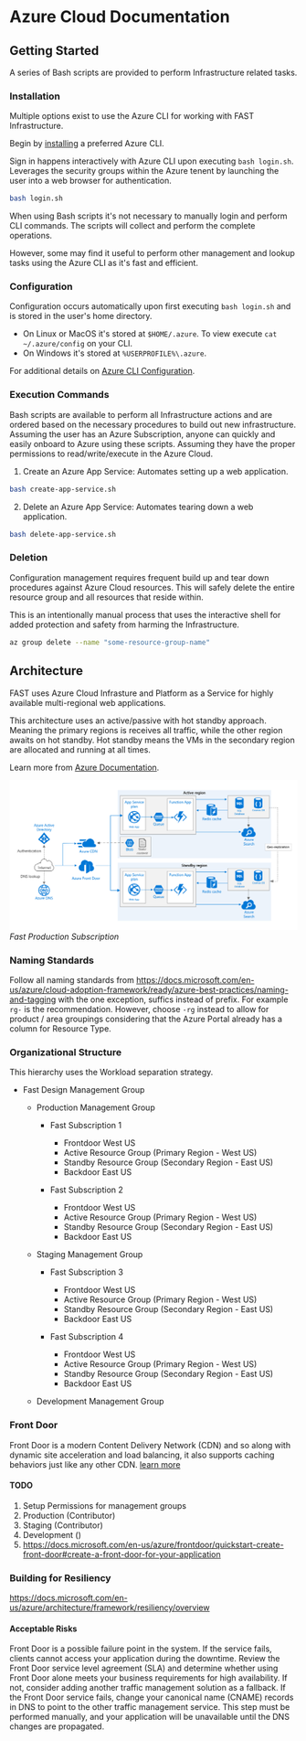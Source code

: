 # Azure Cloud Documentation
## Getting Started
A series of Bash scripts are provided to perform Infrastructure related tasks.

### Installation
Multiple options exist to use the Azure CLI for working with FAST Infrastructure.

Begin by [installing](https://docs.microsoft.com/en-us/cli/azure/install-azure-cli?view=azure-cli-latest) a preferred Azure CLI.

Sign in happens interactively with Azure CLI upon executing `bash login.sh`. Leverages the security groups within the Azure tenent by launching the user into a web browser for authentication.

```bash
bash login.sh
```

When using Bash scripts it's not necessary to manually login and perform CLI commands. The scripts will collect and perform the complete operations.

However, some may find it useful to perform other management and lookup tasks using the Azure CLI as it's fast and efficient.

### Configuration
Configuration occurs automatically upon first executing `bash login.sh` and is stored in the user's home directory.

* On Linux or MacOS it's stored at `$HOME/.azure`. To view execute `cat ~/.azure/config` on your CLI. 
* On Windows it's stored at `%USERPROFILE%\.azure`.

For additional details on [Azure CLI Configuration](https://docs.microsoft.com/en-us/cli/azure/azure-cli-configuration?view=azure-cli-latest).

### Execution Commands
Bash scripts are available to perform all Infrastructure actions and are ordered based on the necessary procedures to build out new infrastructure. Assuming the user has an Azure Subscription, anyone can quickly and easily onboard to Azure using these scripts. Assuming they have the proper permissions to read/write/execute in the Azure Cloud.

1. Create an Azure App Service: Automates setting up a web application.

```bash
bash create-app-service.sh
```

2. Delete an Azure App Service: Automates tearing down a web application.

```bash
bash delete-app-service.sh
```

### Deletion
Configuration management requires frequent build up and tear down procedures against Azure Cloud resources. This will safely delete the entire resource group and all resources that reside within.  

This is an intentionally manual process that uses the interactive shell for added protection and safety from harming the Infrastructure.

```bash
az group delete --name "some-resource-group-name"
```

## Architecture
FAST uses Azure Cloud Infrasture and Platform as a Service for highly available multi-regional web applications.

This architecture uses an active/passive with hot standby approach. Meaning the primary regions is receives all traffic, while the other region awaits on hot standby. Hot standby means the VMs in the secondary region are allocated and running at all times.

Learn more from [Azure Documentation](https://docs.microsoft.com/en-us/azure/architecture/reference-architectures/app-service-web-app/multi-region).

![Web Architecture](diagrams/multi-region-web-app-diagram.png)
_Fast Production Subscription_

### Naming Standards
Follow all naming standards from https://docs.microsoft.com/en-us/azure/cloud-adoption-framework/ready/azure-best-practices/naming-and-tagging with the one exception, suffics instead of prefix. For example `rg-` is the recommendation. However, choose `-rg` instead to allow for product / area groupings considering that the Azure Portal already has a column for Resource Type.

### Organizational Structure
This hierarchy uses the Workload separation strategy. 

* Fast Design Management Group
  * Production Management Group

    * Fast Subscription 1
      * Frontdoor West US
      * Active Resource Group (Primary Region - West US)  
      * Standby Resource Group (Secondary Region - East US)
      * Backdoor East US

    * Fast Subscription 2
      * Frontdoor West US
      * Active Resource Group (Primary Region - West US)  
      * Standby Resource Group (Secondary Region - East US)
      * Backdoor East US
  
  * Staging Management Group

    * Fast Subscription 3
      * Frontdoor West US
      * Active Resource Group (Primary Region - West US)  
      * Standby Resource Group (Secondary Region - East US)
      * Backdoor East US

    * Fast Subscription 4
      * Frontdoor West US
      * Active Resource Group (Primary Region - West US)  
      * Standby Resource Group (Secondary Region - East US)
      * Backdoor East US
  
  * Development Management Group


### Front Door
Front Door is a modern Content Delivery Network (CDN) and so along with dynamic site acceleration and load balancing, it also supports caching behaviors just like any other CDN. [learn more](https://docs.microsoft.com/en-us/azure/frontdoor/front-door-caching)


#### TODO
1. Setup Permissions for management groups
  1. Production (Contributor)
  1. Staging (Contributor)
  1. Development ()
1. https://docs.microsoft.com/en-us/azure/frontdoor/quickstart-create-front-door#create-a-front-door-for-your-application


### Building for Resiliency
https://docs.microsoft.com/en-us/azure/architecture/framework/resiliency/overview


#### Acceptable Risks
Front Door is a possible failure point in the system. If the service fails, clients cannot access your application during the downtime. Review the Front Door service level agreement (SLA) and determine whether using Front Door alone meets your business requirements for high availability. If not, consider adding another traffic management solution as a fallback. If the Front Door service fails, change your canonical name (CNAME) records in DNS to point to the other traffic management service. This step must be performed manually, and your application will be unavailable until the DNS changes are propagated.